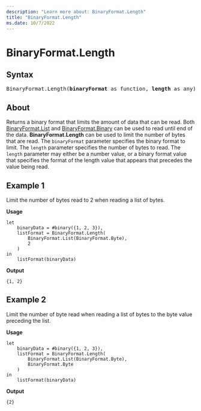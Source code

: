 ```yaml
---
description: "Learn more about: BinaryFormat.Length"
title: "BinaryFormat.Length"
ms.date: 10/7/2022
---
```

# BinaryFormat.Length

## Syntax

<pre>
BinaryFormat.Length(<b>binaryFormat</b> as function, <b>length</b> as any) as function
</pre>

## About

Returns a binary format that limits the amount of data that can be read. Both [BinaryFormat.List](binaryformat-list.md) and [BinaryFormat.Binary](binaryformat-binary.md) can be used to read until end of the data. **BinaryFormat.Length** can be used to limit the number of bytes that are read. The `binaryFormat` parameter specifies the binary format to limit. The `length` parameter specifies the number of bytes to read. The `length` parameter may either be a number value, or a binary format value that specifies the format of the length value that appears that precedes the value being read.

## Example 1

Limit the number of bytes read to 2 when reading a list of bytes.

**Usage**

```powerquery-m
let
    binaryData = #binary({1, 2, 3}),
    listFormat = BinaryFormat.Length(
        BinaryFormat.List(BinaryFormat.Byte),
        2
    )
in
    listFormat(binaryData)
```

**Output**

`{1, 2}`

## Example 2

Limit the number of byte read when reading a list of bytes to the byte value preceding the list.

**Usage**

```powerquery-m
let
    binaryData = #binary({1, 2, 3}),
    listFormat = BinaryFormat.Length(
        BinaryFormat.List(BinaryFormat.Byte),
        BinaryFormat.Byte
    )
in
    listFormat(binaryData)
```

**Output**

`{2}`
